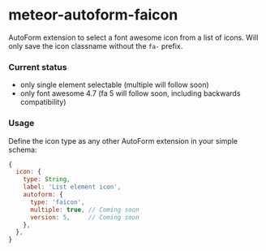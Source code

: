 # meteor-autoform-faicon
AutoForm extension to select a font awesome icon from a list of icons. Will only save the icon classname without the  `fa-` prefix.

### Current status

- only single element selectable (multiple will follow soon)
- only font awesome 4.7 (fa 5 will follow soon, including backwards compatibility)

### Usage

Define the icon type as any other AutoForm extension in your simple schema:

```javascript
{
  icon: {
    type: String,
    label: 'List element icon',
    autoform: {
      type: 'faicon',		
      multiple: true, // Coming soon
      version: 5,     // Coming soon
    },
  },
}
```